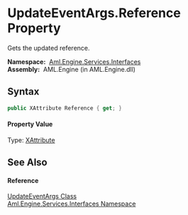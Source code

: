 UpdateEventArgs.Reference Property
==================================
Gets the updated reference.

  **Namespace:**  [Aml.Engine.Services.Interfaces][1]  
  **Assembly:**  AML.Engine (in AML.Engine.dll)

Syntax
------

```csharp
public XAttribute Reference { get; }
```

#### Property Value
Type: [XAttribute][2]

See Also
--------

#### Reference
[UpdateEventArgs Class][3]  
[Aml.Engine.Services.Interfaces Namespace][1]  

[1]: ../README.md
[2]: https://docs.microsoft.com/dotnet/api/system.xml.linq.xattribute
[3]: README.md
[4]: https://www.automationml.org
[5]: ../../icons/logoShade.png